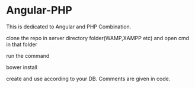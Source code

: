 # Angular-PHP
This is dedicated to Angular and PHP Combination.

clone the repo in server directory folder(WAMP,XAMPP etc) and open cmd in that folder

run the command

bower install

create and use according to your DB. Comments are given in code.

